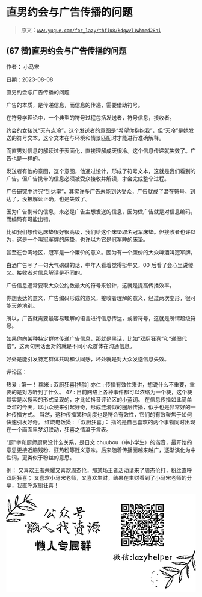 # 直男约会与广告传播的问题

> 原文：[`www.yuque.com/for_lazy/thfiu8/kdqwvl1whmed28ni`](https://www.yuque.com/for_lazy/thfiu8/kdqwvl1whmed28ni)



## (67 赞)直男约会与广告传播的问题 

作者： 小马宋 

日期：2023-08-08 

直男约会与广告传播的问题 

广告的本质，是传递信息，而信息的传递，需要借助符号。 

在符号学理论中，一个典型的符号过程包括发送者，符号信息，接收者。 

约会的女孩说“天有点冷”，这个发送者的意图是“希望你抱抱我”，但“天冷”是她发送的符号文本，这个文本在与环境和情景匹配时才能进行准确解释。 

而直男对信息的解读过于表面化，直接理解成天很冷。这个信息传递就失效了。广告也是一样的。 

发送者有他的意图，这个意图，他通过设计，形成了符号文本，这就是我们看到的广告。但广告携带的信息必须被受众接收并解读，才会完成整个过程。 

广告研究中讲究“到达率”，其实许多广告未能到达受众，广告就成了潜在符号。到达了，没被解读正确，也是失效了。 

因为广告携带的信息，未必是广告主想发送的信息，因为做广告就是对信息编码，而编码有可能出错。 

比如我们想传达床垫很好很高级，我们给这个床垫取名冠军床垫。但接收者也许以为，这是一个叫冠军牌的床垫，也许以为它是冠军睡的床垫。 

甚至在台湾地区，冠军是一个廉价的意义。因为有一个廉价的大众啤酒叫冠军牌。 

白酒广告写了一句大气磅礴的话，中年人看着觉得挺牛叉，00 后看了会心里说傻叉。接收者对信息解读是不同的。 

广告信息通常要取大众公约数最大的符号来设计，这就是提高传播效率。 

你想表达的意义，广告编码形成的意义，接收者理解的意义，经过两次变形，很可能天差地别。 

所以，广告就需要最容易理解的语言进行信息传达，或者符号，这就是所谓超级符号。 

如果你向某种特定群体传递广告信息，那就是黑话，比如“双厨狂喜”和“递弱代偿”，这两句黑话面对的就是不同小众群体在沟通信息。 

好处是能引发特定群体共鸣和认同感，坏处就是对大众发送信息失效。 

评论区： 

热爱 : 第一！ 糯米 : 双厨狂喜[捂脸] 亦仁 : 传播有效性来讲，想说什么不重要，重要的是对方听到了什么。 47 : 目前网络上各种事件都可以浓缩为一个梗，这个梗其实是以搜索的形式呈现的，才比如抖音评论区的小蓝词。 在信息传播如此简单泛滥的今天，以小众梗来引起好奇，形成涟漪似的圈层传播，似乎也是非常好的一种传播方式。 当然，这种传播某种角度也是符合有效性，它们的有效聚焦于如何快速引发好奇。 红烧电饭煲 : 「双厨狂喜」： 指的是自己喜欢的两个事物同时出现在一个画面里梦幻联动，狂喜之情溢于言表。 

“厨”字和厨师厨房没什么关系，是日文 chuubou（中小学生）的谐音，最开始的意思更接近脑残粉、狂热粉等贬义意味。后来随着传播面越来越广，逐渐演化为中性词，更类似于粉丝的意思。 

例： 又喜欢王者荣耀又喜欢周杰伦，那某场王者活动请来了周杰伦打，粉丝直呼双厨狂喜； 又喜欢小马宋老师，又喜欢生财，结果在生财看到了小马宋老师的分享，我直呼双厨狂喜！ 

![](img/894d30a529e7c37bcd3392323c99941c.png)  